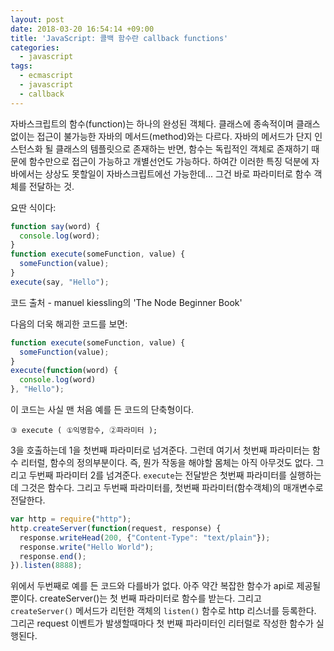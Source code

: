 ```yaml
---
layout: post
date: 2018-03-20 16:54:14 +09:00
title: 'JavaScript: 콜백 함수란 callback functions'
categories:
  - javascript
tags:
  - ecmascript
  - javascript
  - callback
---
```


자바스크립트의 함수(function)는 하나의 완성된 객체다. 클래스에 종속적이며 클래스 없이는 접근이 불가능한 자바의 메서드(method)와는 다르다. 자바의 메서드가 단지 인스턴스화 될 클래스의 템플릿으로 존재하는 반면, 함수는 독립적인 객체로 존재하기 때문에 함수만으로 접근이 가능하고 개별선언도 가능하다.
하여간 이러한 특징 덕분에 자바에서는 상상도 못할일이 자바스크립트에선 가능한데... 그건 바로 파라미터로 함수 객체를 전달하는 것.

요딴 식이다:
```js
function say(word) {
  console.log(word);
}
function execute(someFunction, value) {
  someFunction(value);
}
execute(say, "Hello");
```
코드 출처 - manuel kiessling의 'The Node Beginner Book'

다음의 더욱 해괴한 코드를 보면:
```js
function execute(someFunction, value) {
  someFunction(value);
}
execute(function(word) {
  console.log(word)
}, "Hello");
```
이 코드는 사실 맨 처음 예를 든 코드의 단축형이다.

```
③ execute ( ①익명함수, ②파라미터 );
```
3을 호출하는데 1을 첫번째 파라미터로 넘겨준다. 그런데 여기서 첫번째 파라미터는 함수 리터럴, 함수의 정의부분이다. 즉, 뭔가 작동을 해야할 몸체는 아직 아무것도 없다. 그리고 두번째 파라미터 2를 넘겨준다. `execute`는 전달받은 첫번째 파라미터를 실행하는데 그것은 함수다. 그리고 두번째 파라미터를, 첫번째 파라미터(함수객체)의  매개변수로 전달한다.
```js
var http = require("http");
http.createServer(function(request, response) {
  response.writeHead(200, {"Content-Type": "text/plain"});
  response.write("Hello World");
  response.end();
}).listen(8888);
```
위에서 두번째로 예를 든 코드와 다를바가 없다. 아주 약간 복잡한 함수가 api로 제공될 뿐이다.
createServer()는 첫 번째 파라미터로 함수를 받는다. 그리고 `createServer()` 메서드가 리턴한 객체의 `listen()` 함수로 http 리스너를 등록한다. 그리곤 request 이벤트가 발생할때마다 첫 번째 파라미터인 리터럴로 작성한 함수가 실행된다.
